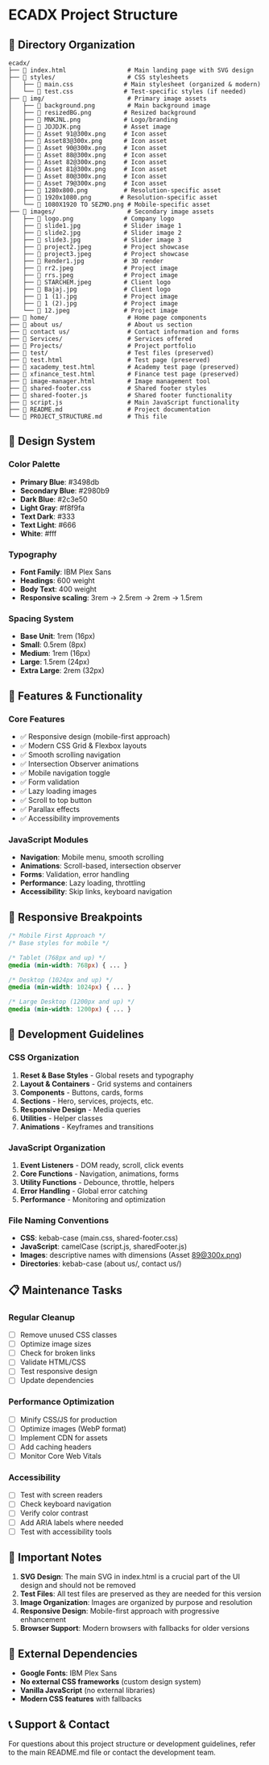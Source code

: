 # ECADX Project Structure

## 📁 Directory Organization

```
ecadx/
├── 📄 index.html                 # Main landing page with SVG design
├── 📁 styles/                    # CSS stylesheets
│   ├── 📄 main.css              # Main stylesheet (organized & modern)
│   └── 📄 test.css              # Test-specific styles (if needed)
├── 📁 img/                       # Primary image assets
│   ├── 📄 background.png         # Main background image
│   ├── 📄 resizedBG.png         # Resized background
│   ├── 📄 MNKJNL.png            # Logo/branding
│   ├── 📄 JDJDJK.png            # Asset image
│   ├── 📄 Asset 91@300x.png     # Icon asset
│   ├── 📄 Asset83@300x.png      # Icon asset
│   ├── 📄 Asset 90@300x.png     # Icon asset
│   ├── 📄 Asset 88@300x.png     # Icon asset
│   ├── 📄 Asset 82@300x.png     # Icon asset
│   ├── 📄 Asset 81@300x.png     # Icon asset
│   ├── 📄 Asset 80@300x.png     # Icon asset
│   ├── 📄 Asset 79@300x.png     # Icon asset
│   ├── 📄 1280x800.png          # Resolution-specific asset
│   ├── 📄 1920x1080.png        # Resolution-specific asset
│   └── 📄 1080X1920 TO SEZMO.png # Mobile-specific asset
├── 📁 images/                    # Secondary image assets
│   ├── 📄 logo.png              # Company logo
│   ├── 📄 slide1.jpg            # Slider image 1
│   ├── 📄 slide2.jpg            # Slider image 2
│   ├── 📄 slide3.jpg            # Slider image 3
│   ├── 📄 project2.jpeg         # Project showcase
│   ├── 📄 project3.jpeg         # Project showcase
│   ├── 📄 Render1.jpg           # 3D render
│   ├── 📄 rr2.jpeg              # Project image
│   ├── 📄 rrs.jpeg              # Project image
│   ├── 📄 STARCHEM.jpeg         # Client logo
│   ├── 📄 Bajaj.jpg             # Client logo
│   ├── 📄 1 (1).jpg             # Project image
│   ├── 📄 1 (2).jpg             # Project image
│   └── 📄 12.jpeg               # Project image
├── 📁 home/                      # Home page components
├── 📁 about us/                  # About us section
├── 📁 contact us/                # Contact information and forms
├── 📁 Services/                  # Services offered
├── 📁 Projects/                  # Project portfolio
├── 📁 test/                      # Test files (preserved)
├── 📄 test.html                  # Test page (preserved)
├── 📄 xacademy_test.html         # Academy test page (preserved)
├── 📄 xfinance_test.html         # Finance test page (preserved)
├── 📄 image-manager.html         # Image management tool
├── 📄 shared-footer.css          # Shared footer styles
├── 📄 shared-footer.js           # Shared footer functionality
├── 📄 script.js                  # Main JavaScript functionality
├── 📄 README.md                  # Project documentation
└── 📄 PROJECT_STRUCTURE.md       # This file
```

## 🎨 Design System

### Color Palette
- **Primary Blue**: #3498db
- **Secondary Blue**: #2980b9
- **Dark Blue**: #2c3e50
- **Light Gray**: #f8f9fa
- **Text Dark**: #333
- **Text Light**: #666
- **White**: #fff

### Typography
- **Font Family**: IBM Plex Sans
- **Headings**: 600 weight
- **Body Text**: 400 weight
- **Responsive scaling**: 3rem → 2.5rem → 2rem → 1.5rem

### Spacing System
- **Base Unit**: 1rem (16px)
- **Small**: 0.5rem (8px)
- **Medium**: 1rem (16px)
- **Large**: 1.5rem (24px)
- **Extra Large**: 2rem (32px)

## 🚀 Features & Functionality

### Core Features
- ✅ Responsive design (mobile-first approach)
- ✅ Modern CSS Grid & Flexbox layouts
- ✅ Smooth scrolling navigation
- ✅ Intersection Observer animations
- ✅ Mobile navigation toggle
- ✅ Form validation
- ✅ Lazy loading images
- ✅ Scroll to top button
- ✅ Parallax effects
- ✅ Accessibility improvements

### JavaScript Modules
- **Navigation**: Mobile menu, smooth scrolling
- **Animations**: Scroll-based, intersection observer
- **Forms**: Validation, error handling
- **Performance**: Lazy loading, throttling
- **Accessibility**: Skip links, keyboard navigation

## 📱 Responsive Breakpoints

```css
/* Mobile First Approach */
/* Base styles for mobile */

/* Tablet (768px and up) */
@media (min-width: 768px) { ... }

/* Desktop (1024px and up) */
@media (min-width: 1024px) { ... }

/* Large Desktop (1200px and up) */
@media (min-width: 1200px) { ... }
```

## 🔧 Development Guidelines

### CSS Organization
1. **Reset & Base Styles** - Global resets and typography
2. **Layout & Containers** - Grid systems and containers
3. **Components** - Buttons, cards, forms
4. **Sections** - Hero, services, projects, etc.
5. **Responsive Design** - Media queries
6. **Utilities** - Helper classes
7. **Animations** - Keyframes and transitions

### JavaScript Organization
1. **Event Listeners** - DOM ready, scroll, click events
2. **Core Functions** - Navigation, animations, forms
3. **Utility Functions** - Debounce, throttle, helpers
4. **Error Handling** - Global error catching
5. **Performance** - Monitoring and optimization

### File Naming Conventions
- **CSS**: kebab-case (main.css, shared-footer.css)
- **JavaScript**: camelCase (script.js, sharedFooter.js)
- **Images**: descriptive names with dimensions (Asset 89@300x.png)
- **Directories**: kebab-case (about us/, contact us/)

## 📋 Maintenance Tasks

### Regular Cleanup
- [ ] Remove unused CSS classes
- [ ] Optimize image sizes
- [ ] Check for broken links
- [ ] Validate HTML/CSS
- [ ] Test responsive design
- [ ] Update dependencies

### Performance Optimization
- [ ] Minify CSS/JS for production
- [ ] Optimize images (WebP format)
- [ ] Implement CDN for assets
- [ ] Add caching headers
- [ ] Monitor Core Web Vitals

### Accessibility
- [ ] Test with screen readers
- [ ] Check keyboard navigation
- [ ] Verify color contrast
- [ ] Add ARIA labels where needed
- [ ] Test with accessibility tools

## 🚨 Important Notes

1. **SVG Design**: The main SVG in index.html is a crucial part of the UI design and should not be removed
2. **Test Files**: All test files are preserved as they are needed for this version
3. **Image Organization**: Images are organized by purpose and resolution
4. **Responsive Design**: Mobile-first approach with progressive enhancement
5. **Browser Support**: Modern browsers with fallbacks for older versions

## 🔗 External Dependencies

- **Google Fonts**: IBM Plex Sans
- **No external CSS frameworks** (custom design system)
- **Vanilla JavaScript** (no external libraries)
- **Modern CSS features** with fallbacks

## 📞 Support & Contact

For questions about this project structure or development guidelines, refer to the main README.md file or contact the development team.




